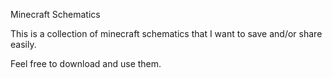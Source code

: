Minecraft Schematics

This is a collection of minecraft schematics that I want to save and/or share easily.

Feel free to download and use them.

